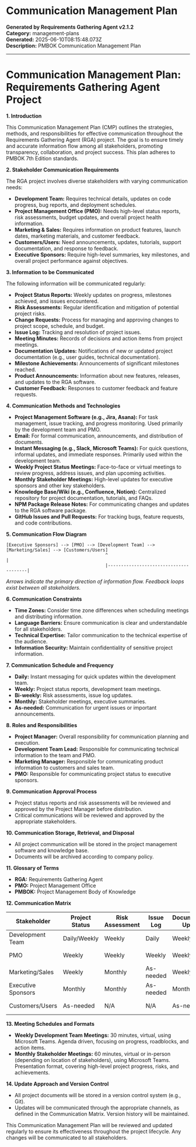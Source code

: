 # Communication Management Plan

**Generated by Requirements Gathering Agent v2.1.2**  
**Category:** management-plans  
**Generated:** 2025-06-10T08:15:48.073Z  
**Description:** PMBOK Communication Management Plan

---

# Communication Management Plan: Requirements Gathering Agent Project

**1. Introduction**

This Communication Management Plan (CMP) outlines the strategies, methods, and responsibilities for effective communication throughout the Requirements Gathering Agent (RGA) project.  The goal is to ensure timely and accurate information flow among all stakeholders, promoting transparency, collaboration, and project success.  This plan adheres to PMBOK 7th Edition standards.

**2. Stakeholder Communication Requirements**

The RGA project involves diverse stakeholders with varying communication needs:

* **Development Team:** Requires technical details, updates on code progress, bug reports, and deployment schedules.
* **Project Management Office (PMO):** Needs high-level status reports, risk assessments, budget updates, and overall project health information.
* **Marketing & Sales:** Requires information on product features, launch dates, marketing materials, and customer feedback.
* **Customers/Users:**  Need announcements, updates, tutorials, support documentation, and response to feedback.
* **Executive Sponsors:**  Require high-level summaries, key milestones, and overall project performance against objectives.

**3. Information to be Communicated**

The following information will be communicated regularly:

* **Project Status Reports:** Weekly updates on progress, milestones achieved, and issues encountered.
* **Risk Assessments:** Regular identification and mitigation of potential project risks.
* **Change Requests:**  Process for managing and approving changes to project scope, schedule, and budget.
* **Issue Log:** Tracking and resolution of project issues.
* **Meeting Minutes:** Records of decisions and action items from project meetings.
* **Documentation Updates:** Notifications of new or updated project documentation (e.g., user guides, technical documentation).
* **Milestone Achievements:**  Announcements of significant milestones reached.
* **Product Announcements:** Information about new features, releases, and updates to the RGA software.
* **Customer Feedback:**  Responses to customer feedback and feature requests.


**4. Communication Methods and Technologies**

* **Project Management Software (e.g., Jira, Asana):** For task management, issue tracking, and progress monitoring.  Used primarily by the development team and PMO.
* **Email:** For formal communication, announcements, and distribution of documents.
* **Instant Messaging (e.g., Slack, Microsoft Teams):** For quick questions, informal updates, and immediate responses. Primarily used within the development team.
* **Weekly Project Status Meetings:**  Face-to-face or virtual meetings to review progress, address issues, and plan upcoming activities.
* **Monthly Stakeholder Meetings:**  High-level updates for executive sponsors and other key stakeholders.
* **Knowledge Base/Wiki (e.g., Confluence, Notion):** Centralized repository for project documentation, tutorials, and FAQs.
* **NPM Package Release Notes:**  For communicating changes and updates to the RGA software package.
* **GitHub Issues and Pull Requests:** For tracking bugs, feature requests, and code contributions.


**5. Communication Flow Diagram**

```
[Executive Sponsors] --> [PMO] --> [Development Team] --> [Marketing/Sales] --> [Customers/Users]
                                      ^                                      |
                                      |---------------------------------------|
```

*Arrows indicate the primary direction of information flow.  Feedback loops exist between all stakeholders.*


**6. Communication Constraints**

* **Time Zones:**  Consider time zone differences when scheduling meetings and distributing information.
* **Language Barriers:**  Ensure communication is clear and understandable for all stakeholders.
* **Technical Expertise:**  Tailor communication to the technical expertise of the audience.
* **Information Security:**  Maintain confidentiality of sensitive project information.


**7. Communication Schedule and Frequency**

* **Daily:** Instant messaging for quick updates within the development team.
* **Weekly:** Project status reports, development team meetings.
* **Bi-weekly:**  Risk assessments, issue log updates.
* **Monthly:** Stakeholder meetings, executive summaries.
* **As-needed:**  Communication for urgent issues or important announcements.


**8. Roles and Responsibilities**

* **Project Manager:** Overall responsibility for communication planning and execution.
* **Development Team Lead:**  Responsible for communicating technical information to the team and PMO.
* **Marketing Manager:** Responsible for communicating product information to customers and sales team.
* **PMO:** Responsible for communicating project status to executive sponsors.


**9. Communication Approval Process**

* Project status reports and risk assessments will be reviewed and approved by the Project Manager before distribution.
* Critical communications will be reviewed and approved by the appropriate stakeholders.


**10. Communication Storage, Retrieval, and Disposal**

* All project communication will be stored in the project management software and knowledge base.
* Documents will be archived according to company policy.


**11. Glossary of Terms**

* **RGA:** Requirements Gathering Agent
* **PMO:** Project Management Office
* **PMBOK:** Project Management Body of Knowledge


**12. Communication Matrix**

| Stakeholder          | Project Status | Risk Assessment | Issue Log | Documentation Updates | Customer Feedback | Meeting Participation | Communication Method | Frequency |
|----------------------|-----------------|-----------------|-----------|------------------------|--------------------|-----------------------|-----------------------|-----------|
| Development Team     | Daily/Weekly     | Weekly           | Daily     | Weekly                 | As-needed          | Weekly                 | Jira, Slack, Email     | Daily/Weekly |
| PMO                  | Weekly           | Weekly           | Weekly     | Weekly                 | As-needed          | Weekly, Monthly       | Jira, Email           | Weekly/Monthly |
| Marketing/Sales     | Weekly           | Monthly          | As-needed | Weekly                 | As-needed          | Monthly               | Email, Meetings        | Weekly/Monthly |
| Executive Sponsors   | Monthly          | Monthly          | As-needed | Monthly                 | As-needed          | Monthly               | Email, Meetings        | Monthly     |
| Customers/Users     | As-needed        | N/A              | N/A       | As-needed              | As-needed          | N/A                    | Knowledge Base, Email | As-needed  |


**13. Meeting Schedules and Formats**

* **Weekly Development Team Meetings:**  30 minutes, virtual, using Microsoft Teams.  Agenda driven, focusing on progress, roadblocks, and action items.
* **Monthly Stakeholder Meetings:** 60 minutes, virtual or in-person (depending on location of stakeholders), using Microsoft Teams.  Presentation format, covering high-level project progress, risks, and achievements.


**14. Update Approach and Version Control**

* All project documents will be stored in a version control system (e.g., Git).
* Updates will be communicated through the appropriate channels, as defined in the Communication Matrix.  Version history will be maintained.


This Communication Management Plan will be reviewed and updated regularly to ensure its effectiveness throughout the project lifecycle.  Any changes will be communicated to all stakeholders.

